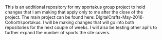 This is an additional repository for my sportakus group project to hold changes that I am making
that apply only to me after the close of the project. The main project can be found here: DigitalCrafts-May-2016-Cohort/sportakus.
I will be making changes that will go into both repositories for the next couple of weeks. I will also be testing other api's to further
expand the number of sports the site covers.
